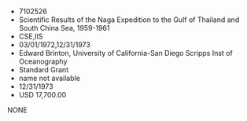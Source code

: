 * 7102526
* Scientific Results of the Naga Expedition to the Gulf of    Thailand and South China Sea, 1959-1961
* CSE,IIS
* 03/01/1972,12/31/1973
* Edward Brinton, University of California-San Diego Scripps Inst of Oceanography
* Standard Grant
*   name not available
* 12/31/1973
* USD 17,700.00

NONE
